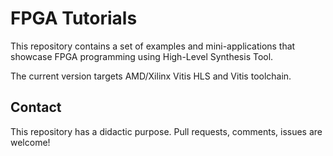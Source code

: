 # FPGA Tutorials

This repository contains a set of examples and mini-applications that showcase FPGA programming using High-Level Synthesis Tool.

The current version targets AMD/Xilinx Vitis HLS and Vitis toolchain.


## Contact

This repository has a didactic purpose.
Pull requests, comments, issues are welcome!


